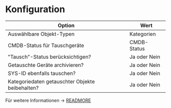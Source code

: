 # Konfiguration

| Option | Wert |
| - | - |
| Auswählbare Objekt-Typen | Kategorien |
| CMDB-Status für Tauschgeräte | CMDB-Status |
| "Tausch"-Status berücksichtigen? | Ja oder Nein |
| Getauschte Geräte archivieren? | Ja oder Nein |
| SYS-ID ebenfalls tauschen? | Ja oder Nein |
| Kategoriedaten getauschter Objekte beibehalten? | Ja oder Nein |

Für weitere Informationen -> [READMORE](../../../../../i-doit-pro-add-ons/replacement.md)
